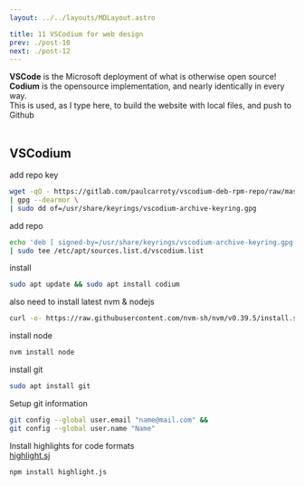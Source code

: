 ```yaml
---
layout: ../../layouts/MDLayout.astro

title: 11 VSCodium for web design
prev: ./post-10
next: ./post-12
---
```



**VSCode** is the Microsoft deployment of what is otherwise open source!<br>
**Codium** is the opensource implementation, and nearly identically in every way.<br>
This is used, as I type here, to build the website with local files, and push to Github<br><br>

## VSCodium

add repo key
```sh
wget -qO - https://gitlab.com/paulcarroty/vscodium-deb-rpm-repo/raw/master/pub.gpg \
| gpg --dearmor \
| sudo dd of=/usr/share/keyrings/vscodium-archive-keyring.gpg
```
add repo
```sh
echo 'deb [ signed-by=/usr/share/keyrings/vscodium-archive-keyring.gpg ] https://download.vscodium.com/debs vscodium main' \
| sudo tee /etc/apt/sources.list.d/vscodium.list
```
install
```sh
sudo apt update && sudo apt install codium
```
also need to install latest nvm & nodejs
```sh
curl -o- https://raw.githubusercontent.com/nvm-sh/nvm/v0.39.5/install.sh | bash
```
install node
```sh
nvm install node
```
install git
```sh
sudo apt install git
```
Setup git information
```sh
git config --global user.email "name@mail.com" &&
git config --global user.name "Name"
```
Install highlights for code formats<br>
[highlight.sj](https://highlightjs.org/)
```sh
npm install highlight.js
```